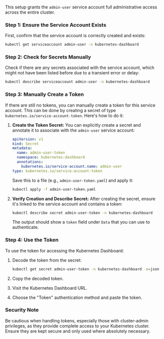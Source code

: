 This setup grants the `admin-user` service account full administrative access across the entire cluster.

### Step 1: Ensure the Service Account Exists
First, confirm that the service account is correctly created and exists:

```bash
kubectl get serviceaccount admin-user -n kubernetes-dashboard
```

### Step 2: Check for Secrets Manually
Check if there are any secrets associated with the service account, which might not have been listed before due to a transient error or delay:

```bash
kubectl describe serviceaccount admin-user -n kubernetes-dashboard
```

### Step 3: Manually Create a Token
If there are still no tokens, you can manually create a token for this service account. This can be done by creating a secret of type `kubernetes.io/service-account-token`. Here's how to do it:

1. **Create the Token Secret:**
   You can explicitly create a secret and annotate it to associate with the `admin-user` service account:

   ```yaml
   apiVersion: v1
   kind: Secret
   metadata:
     name: admin-user-token
     namespace: kubernetes-dashboard
     annotations:
       kubernetes.io/service-account.name: admin-user
   type: kubernetes.io/service-account-token
   ```

   Save this to a file (e.g., `admin-user-token.yaml`) and apply it:

   ```bash
   kubectl apply -f admin-user-token.yaml
   ```

2. **Verify Creation and Describe Secret:**
   After creating the secret, ensure it's linked to the service account and contains a token:

   ```bash
   kubectl describe secret admin-user-token -n kubernetes-dashboard
   ```

   The output should show a `token` field under `Data` that you can use to authenticate.

### Step 4: Use the Token
To use the token for accessing the Kubernetes Dashboard:

1. Decode the token from the secret:

   ```bash
   kubectl get secret admin-user-token -n kubernetes-dashboard -o=jsonpath='{.data.token}' | base64 --decode
   ```

2. Copy the decoded token.
3. Visit the Kubernetes Dashboard URL.
4. Choose the "Token" authentication method and paste the token.

### Security Note
Be cautious when handling tokens, especially those with cluster-admin privileges, as they provide complete access to your Kubernetes cluster. Ensure they are kept secure and only used where absolutely necessary.